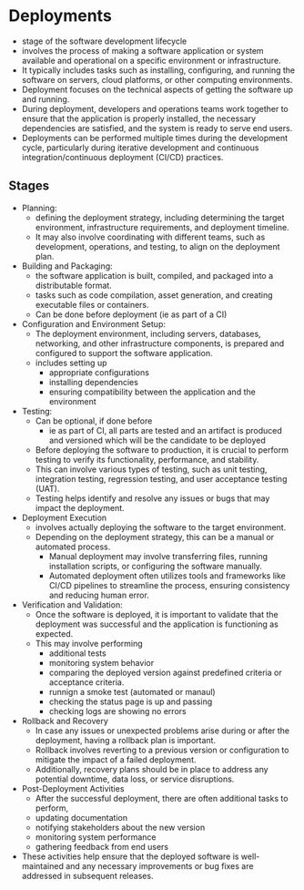 # Deployments

- stage of the software development lifecycle
- involves the process of making a software application or system available and operational on a specific environment or infrastructure. 
- It typically includes tasks such as installing, configuring, and running the software on servers, cloud platforms, or other computing environments. 
- Deployment focuses on the technical aspects of getting the software up and running.
- During deployment, developers and operations teams work together to ensure that the application is properly installed, the necessary dependencies are satisfied, and the system is ready to serve end users. 
- Deployments can be performed multiple times during the development cycle, particularly during iterative development and continuous integration/continuous deployment (CI/CD) practices.

## Stages 

- Planning: 
  - defining the deployment strategy, including determining the target environment, infrastructure requirements, and deployment timeline. 
  - It may also involve coordinating with different teams, such as development, operations, and testing, to align on the deployment plan.
- Building and Packaging: 
  - the software application is built, compiled, and packaged into a distributable format. 
  - tasks such as code compilation, asset generation, and creating executable files or containers.
  - Can be done before deployment (ie as part of a CI)
- Configuration and Environment Setup:
  - The deployment environment, including servers, databases, networking, and other infrastructure components, is prepared and configured to support the software application. 
  - includes setting up 
    - appropriate configurations
    - installing dependencies
    - ensuring compatibility between the application and the environment
- Testing: 
  - Can be optional, if done before
    - ie as part of CI, all parts are tested and an artifact is produced and versioned which will be the candidate to be deployed
  - Before deploying the software to production, it is crucial to perform testing to verify its functionality, performance, and stability.
  - This can involve various types of testing, such as unit testing, integration testing, regression testing, and user acceptance testing (UAT). 
  - Testing helps identify and resolve any issues or bugs that may impact the deployment.
- Deployment Execution
  - involves actually deploying the software to the target environment.
  - Depending on the deployment strategy, this can be a manual or automated process.
    - Manual deployment may involve transferring files, running installation scripts, or configuring the software manually. 
    - Automated deployment often utilizes tools and frameworks like CI/CD pipelines to streamline the process, ensuring consistency and reducing human error.
- Verification and Validation: 
  - Once the software is deployed, it is important to validate that the deployment was successful and the application is functioning as expected.
  - This may involve performing 
    - additional tests
    - monitoring system behavior
    - comparing the deployed version against predefined criteria or acceptance criteria.
    - runnign a smoke test (automated or manaul)
    - checking the status page is up and passing 
    - checking logs are showing no errors
- Rollback and Recovery
  - In case any issues or unexpected problems arise during or after the deployment, having a rollback plan is important. 
  - Rollback involves reverting to a previous version or configuration to mitigate the impact of a failed deployment. 
  - Additionally, recovery plans should be in place to address any potential downtime, data loss, or service disruptions.
- Post-Deployment Activities
  - After the successful deployment, there are often additional tasks to perform,
  - updating documentation
  - notifying stakeholders about the new version
  - monitoring system performance
  - gathering feedback from end users
- These activities help ensure that the deployed software is well-maintained and any necessary improvements or bug fixes are addressed in subsequent releases.